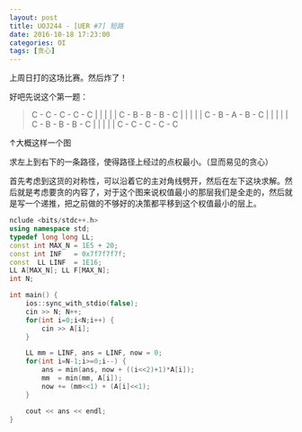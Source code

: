 ```yaml
---
layout: post
title: UOJ244 - [UER #7] 短路
date: 2016-10-18 17:23:00
categories: OI
tags: [贪心]
---
```


上周日打的这场比赛。然后炸了！

好吧先说这个第一题：

> C - C - C - C - C
> |   |   |   |   |
> C - B - B - B - C
> |   |   |   |   |
> C - B - A - B - C
> |   |   |   |   |
> C - B - B - B - C
> |   |   |   |   |
> C - C - C - C - C

↑大概这样一个图

求左上到右下的一条路径，使得路径上经过的点权最小。（显而易见的贪心）

首先考虑到这货的对称性，可以沿着它的主对角线劈开，然后在左下这块求解。然后就是考虑要贪的内容了，对于这个图来说权值最小的那层我们是全走的，然后就是写一个递推，把之前做的不够好的决策都平移到这个权值最小的层上。

```cpp
nclude <bits/stdc++.h>
using namespace std;
typedef long long LL;
const int MAX_N = 1E5 + 20;
const int INF   = 0x7f7f7f7f;
const  LL LINF  = 1E16;
LL A[MAX_N]; LL F[MAX_N];
int N;

int main() {
    ios::sync_with_stdio(false);
    cin >> N; N++;
    for(int i=0;i<N;i++) {
        cin >> A[i];
    }

    LL mm = LINF, ans = LINF, now = 0;
    for(int i=N-1;i>=0;i--) {
        ans = min(ans, now + ((i<<2)+1)*A[i]);
        mm  = min(mm, A[i]);
        now += (mm<<1) + (A[i]<<1);
    }

    cout << ans << endl;
}
```
